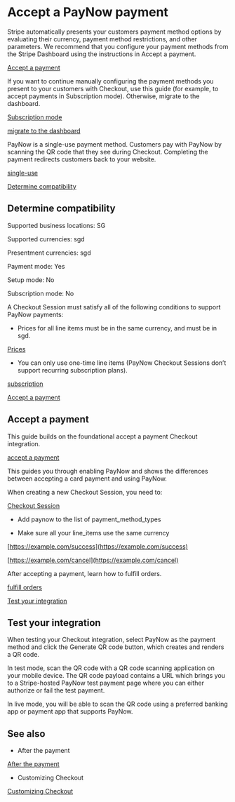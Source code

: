 # Accept a PayNow payment

Stripe automatically presents your customers payment method options by evaluating their currency, payment method restrictions, and other parameters. We recommend that you configure your payment methods from the Stripe Dashboard using the instructions in Accept a payment.

[Accept a payment](/payments/accept-a-payment?platform=web&ui=stripe-hosted)

If you want to continue manually configuring the payment methods you present to your customers with Checkout, use this guide (for example, to accept payments in Subscription mode). Otherwise, migrate to the dashboard.

[Subscription mode](/billing/subscriptions/payment-methods-setting)

[migrate to the dashboard](/payments/dashboard-payment-methods)

PayNow is a single-use payment method. Customers pay with PayNow by scanning the QR code that they see during Checkout. Completing the payment redirects customers back to your website.

[single-use](/payments/payment-methods#usage)

[Determine compatibility](#compatibility)

## Determine compatibility

Supported business locations: SG

Supported currencies: sgd

Presentment currencies: sgd

Payment mode: Yes

Setup mode: No

Subscription mode: No

A Checkout Session must satisfy all of the following conditions to support PayNow payments:

- Prices for all line items must be in the same currency, and must be in sgd.

[Prices](/api/prices)

- You can only use one-time line items (PayNow Checkout Sessions don’t support recurring subscription plans).

[subscription](/billing/subscriptions/creating)

[Accept a payment](#accept-a-payment)

## Accept a payment

This guide builds on the foundational accept a payment Checkout integration.

[accept a payment](/payments/accept-a-payment?integration=checkout)

This guides you through enabling PayNow and shows the differences between accepting a card payment and using PayNow.

When creating a new Checkout Session, you need to:

[Checkout Session](/api/checkout/sessions)

- Add paynow to the list of payment_method_types

- Make sure all your line_items use the same currency

[https://example.com/success](https://example.com/success)

[https://example.com/cancel](https://example.com/cancel)

After accepting a payment, learn how to fulfill orders.

[fulfill orders](/payments/checkout/fulfill-orders)

[Test your integration](#test-integration)

## Test your integration

When testing your Checkout integration, select PayNow as the payment method and click the Generate QR code button, which creates and renders a QR code.

In test mode, scan the QR code with a QR code scanning application on your mobile device. The QR code payload contains a URL which brings you to a Stripe-hosted PayNow test payment page where you can either authorize or fail the test payment.

In live mode, you will be able to scan the QR code using a preferred banking app or payment app that supports PayNow.

## See also

- After the payment

[After the payment](/payments/checkout/fulfill-orders)

- Customizing Checkout

[Customizing Checkout](/payments/checkout/customization)
